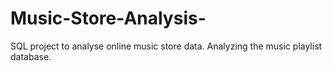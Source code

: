 # Music-Store-Analysis-
SQL project to analyse online music store data.
Analyzing the music playlist database.
